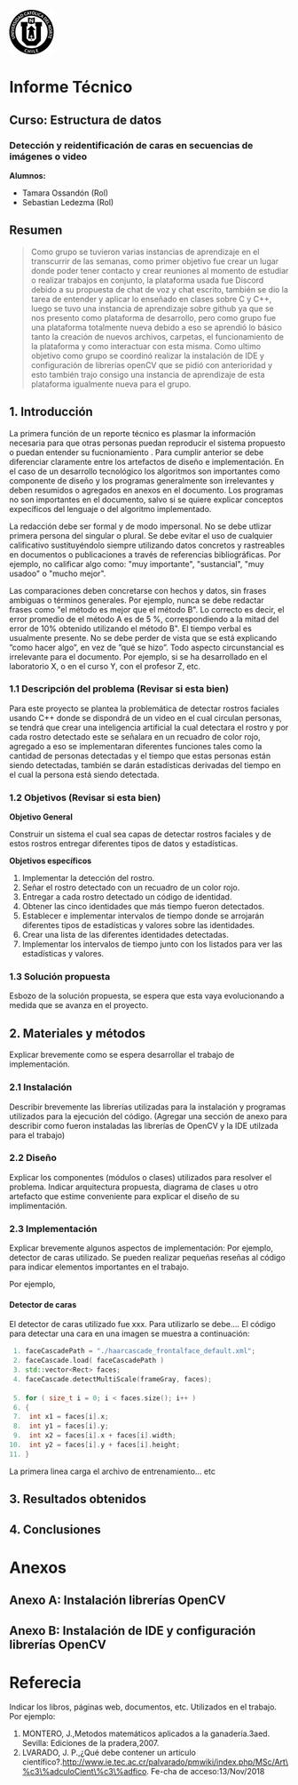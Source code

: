 ![UCN](images/60x60-ucn-negro.png)


# Informe Técnico 
## Curso: Estructura de datos
### Detección y reidentificación de caras en secuencias de imágenes o video

**Alumnos:**

* Tamara Ossandón (Rol)
* Sebastian Ledezma (Rol)

## Resumen 

> Como grupo se tuvieron varias instancias de aprendizaje en el transcurrir de las semanas, como primer objetivo fue crear un lugar donde poder tener contacto y crear reuniones al momento de estudiar o realizar trabajos en conjunto, la plataforma usada fue Discord debido a su propuesta de chat de voz y chat escrito, también se dio la tarea de entender y aplicar lo enseñado en clases sobre C y C++, luego se tuvo una instancia de aprendizaje sobre github ya que se nos presento como plataforma de desarrollo, pero como grupo fue una plataforma totalmente nueva debido a  eso se aprendió lo básico tanto la creación de nuevos archivos, carpetas, el funcionamiento de la plataforma y como interactuar con esta misma. Como ultimo objetivo como grupo se coordinó realizar la instalación de IDE y configuración de librerías openCV que se pidió con anterioridad y esto también trajo consigo una instancia de aprendizaje de esta plataforma igualmente nueva para el grupo.

## 1. Introducción

La primera función de un reporte técnico es plasmar la información necesaria para que otras personas puedan reproducir el sistema propuesto o puedan entender su fucnionamiento . Para cumplir anterior se debe diferenciar claramente entre los artefactos de diseño e implementación. En el caso de un desarrollo tecnológico los algoritmos son importantes como componente de diseño y los programas generalmente son irrelevantes y deben resumidos o agregados en anexos en el documento. Los programas no son importantes en el documento, salvo si se quiere explicar conceptos expecíficos del lenguaje o del algoritmo implementado.

La redacción debe ser formal y de modo impersonal. No se debe utlizar primera persona del singular o plural. Se debe evitar el uso de cualquier calificativo sustituyéndolo siempre utilizando datos concretos y rastreables en documentos o publicaciones a través de referencias bibliográficas. Por ejemplo, no calificar algo como: "muy importante", "sustancial", "muy usadoo" o "mucho mejor".

Las comparaciones deben concretarse con hechos y datos, sin frases ambiguas o términos generales. Por ejemplo, nunca se debe redactar frases como "el método es mejor que el método B". Lo correcto es decir, el error promedio de el método A es de 5 %, correspondiendo a la mitad del error de 10% obtenido utilizando el método B". El tiempo verbal es usualmente presente. No se debe perder de vista que se está explicando ”como hacer algo”, en vez de ”qué se hizo”. Todo aspecto circunstancial es irrelevante para el documento. Por ejemplo, si se ha desarrollado en el laboratorio X, o en el curso Y, con el profesor Z, etc.

### 1.1 Descripción del problema (Revisar si esta bien)

Para este proyecto se plantea la problemática de detectar rostros faciales usando C++ donde se dispondrá de un video en el cual circulan personas, se tendrá que crear una inteligencia artificial la cual detectara el rostro y por cada rostro detectado este se señalara en un recuadro de color rojo, agregado a eso se implementaran diferentes funciones tales como la cantidad de personas detectadas y el tiempo que estas personas están siendo detectadas, también se darán estadísticas derivadas del tiempo en el cual la persona está siendo detectada.

### 1.2 Objetivos (Revisar si esta bien)

**Objetivo General**

Construir un sistema el cual sea capas de detectar rostros faciales y de estos rostros entregar diferentes tipos de datos y estadísticas.

**Objetivos específicos**

1. Implementar la detección del rostro.
2. Señar el rostro detectado con un recuadro de un color rojo.
3. Entregar a cada rostro detectado un código de identidad.
4. Obtener las cinco identidades que más tiempo fueron detectados.
5. Establecer e implementar intervalos de tiempo donde se arrojarán diferentes tipos de estadísticas y valores sobre las identidades.
6. Crear una lista de las diferentes identidades detectadas.
7. Implementar los intervalos de tiempo junto con los listados para ver las estadísticas y valores.

### 1.3 Solución propuesta

Esbozo de la solución propuesta, se espera que esta vaya evolucionando a medida que se avanza en el proyecto.

## 2. Materiales y métodos

Explicar brevemente como se espera desarrollar el trabajo de implementación.

### 2.1 Instalación

Describir brevemente las librerías utilizadas para la instalación y programas utilizados para la ejecución del código. (Agregar una sección de anexo para describir como fueron instaladas las librerías de OpenCV y la IDE utilzada para el trabajo)

### 2.2 Diseño 

Explicar los componentes (módulos o clases) utilizados para resolver el problema. Indicar arquitectura propuesta, diagrama de clases u otro artefacto que estime conveniente para explicar el diseño de su implimentación.

### 2.3 Implementación

Explicar brevemente algunos aspectos de implementación: Por ejemplo, detector de caras utilizado. Se pueden realizar pequeñas reseñas al código para indicar elementos importantes en el trabajo.

Por ejemplo, 

#### Detector de caras

El detector de caras utilizado fue xxx. Para utilizarlo se debe.... El código para detectar una cara en una imagen se muestra a continuación:

```c++
 1. faceCascadePath = "./haarcascade_frontalface_default.xml";
 2. faceCascade.load( faceCascadePath )
 3. std::vector<Rect> faces;
 4. faceCascade.detectMultiScale(frameGray, faces);

 5. for ( size_t i = 0; i < faces.size(); i++ )
 6. {
 7.  int x1 = faces[i].x;
 8.  int y1 = faces[i].y;
 9.  int x2 = faces[i].x + faces[i].width;
10.  int y2 = faces[i].y + faces[i].height;
11. }
```
La primera linea carga el archivo de entrenamiento... etc

## 3. Resultados obtenidos

## 4. Conclusiones

# Anexos

## Anexo A: Instalación librerías OpenCV

## Anexo B: Instalación de IDE y configuración librerías OpenCV

# Referecia

Indicar los libros, páginas web, documentos, etc. Utilizados en el trabajo. Por ejemplo:

1. MONTERO, J.,Metodos matemáticos aplicados a la ganadería.3aed. Sevilla: Ediciones de la pradera,2007.
2. LVARADO,   J.   P.,¿Qué   debe   contener   un   artículo   científico?.http://www.ie.tec.ac.cr/palvarado/pmwiki/index.php/MSc/Art\%c3\%adculoCient\%c3\%adfico. Fe-cha de acceso:13/Nov/2018


